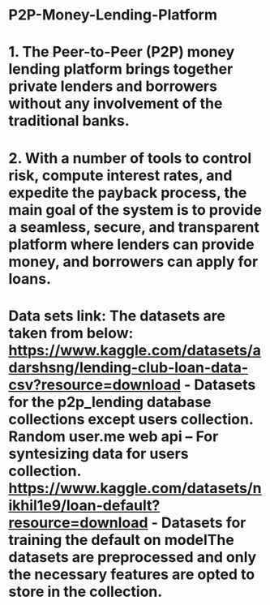 # P2P-Money-Lending-Platform
# 1. The Peer-to-Peer (P2P) money lending platform brings together private lenders and borrowers without any involvement of the traditional banks. ​
# 2. With a number of tools to control risk, compute interest rates, and expedite the payback process, the main goal of the system is to provide a seamless, secure, and transparent platform where lenders can provide money, and borrowers can apply for loans.
# Data sets link: The datasets are taken from below:​https://www.kaggle.com/datasets/adarshsng/lending-club-loan-data-csv?resource=download - Datasets for the p2p_lending database collections except users collection.​Random user.me web api – For syntesizing data for users collection.​https://www.kaggle.com/datasets/nikhil1e9/loan-default?resource=download - Datasets for training the default on model​The datasets are preprocessed and only the necessary features are opted to store in the collection.​
